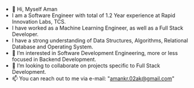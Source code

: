 - 👋 Hi, Myself Aman
- I am a Software Engineer with total of 1.2 Year experience at Rapid Innovation Labs, TCS.
- I have worked as a Machine Learning Engineer, as well as a Full Stack Developer.
- I have a strong understanding of Data Structures, Algorithms, Relational Database and Operating System.
- 👀 I’m interested in Software Development Engineering, more or less focused in Backend Development.
- 💞️ I’m looking to collaborate on projects specific to Full Stack Development.
- 📫 You can reach out to me via e-mail: "amankr.02ak@gmail.com"

<!---
aman02ak/aman02ak is a ✨ special ✨ repository because its `README.md` (this file) appears on your GitHub profile.
You can click the Preview link to take a look at your changes.
--->
